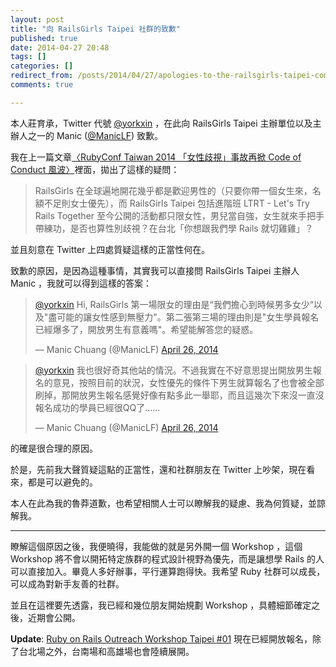 ```yaml
---
layout: post
title: "向 RailsGirls Taipei 社群的致歉"
published: true
date: 2014-04-27 20:48
tags: []
categories: []
redirect_from: /posts/2014/04/27/apologies-to-the-railsgirls-taipei-community
comments: true

---
```

本人莊育承，Twitter 代號 [@yorkxin](https://twitter.com/yorkxin) ，在此向 RailsGirls Taipei 主辦單位以及主辦人之一的 Manic ([@ManicLF](https://twitter.com/ManicLF)) 致歉。

我在上一篇文章[〈RubyConf Taiwan 2014 「女性歧視」事故再掀 Code of Conduct 風波〉](http://blog.yorkxin.org/posts/2014/04/26/rubyconf-taiwan-2014-offensive-women)裡面，拋出了這樣的疑問：

> RailsGirls 在全球遍地開花幾乎都是歡迎男性的（只要你帶一個女生來，名額不足則女士優先），而 RailsGirls Taipei 包括進階班 LTRT - Let's Try Rails Together 至今公開的活動都只限女性，男兒當自強，女生就來手把手帶練功，是否也算性別歧視？在台北「你想跟我們學 Rails 就切雞雞」？

並且刻意在 Twitter 上四處質疑這樣的正當性何在。

致歉的原因，是因為這種事情，其實我可以直接問 RailsGirls Taipei 主辦人 Manic ，我就可以得到這樣的答案：

<blockquote class="twitter-tweet" lang="en"><p><a href="https://twitter.com/yorkxin">@yorkxin</a> Hi, RailsGirls 第一場限女的理由是“我們擔心到時候男多女少“以及&quot;盡可能的讓女性感到無壓力&quot;。第二張第三場的理由則是&quot;女生學員報名已經爆多了，開放男生有意義嗎&quot;。希望能解答您的疑惑。</p>&mdash; Manic Chuang (@ManicLF) <a href="https://twitter.com/ManicLF/statuses/460127107486457856">April 26, 2014</a></blockquote>

<blockquote class="twitter-tweet" lang="en"><p><a href="https://twitter.com/yorkxin">@yorkxin</a> 我也很好奇其他站的情況。不過我實在不好意思提出開放男生報名的意見，按照目前的狀況，女性優先的條件下男生就算報名了也會被全部刷掉，那開放男生報名感覺好像有點多此一舉耶，而且這幾次下來沒一直沒報名成功的學員已經很QQ了......</p>&mdash; Manic Chuang (@ManicLF) <a href="https://twitter.com/ManicLF/statuses/460132595338977280">April 26, 2014</a></blockquote>

的確是很合理的原因。

於是，先前我大聲質疑這點的正當性，還和社群朋友在 Twitter 上吵架，現在看來，都是可以避免的。

本人在此為我的魯莽道歉，也希望相關人士可以瞭解我的疑慮、我為何質疑，並諒解我。

---

瞭解這個原因之後，我便曉得，我能做的就是另外開一個 Workshop ，這個 Workshop 將不會以開拓特定族群的程式設計視野為優先，而是讓想學 Rails 的人可以直接加入。畢竟人多好辦事，平行運算跑得快。我希望 Ruby 社群可以成長，可以成為對新手友善的社群。

並且在這裡要先透露，我已經和幾位朋友開始規劃 Workshop ，具體細節確定之後，近期會公開。

**Update**: [Ruby on Rails Outreach Workshop Taipei #01](http://tw-rails.kktix.cc/events/rails-outreach-taipei-01) 現在已經開放報名，除了台北場之外，台南場和高雄場也會陸續展開。